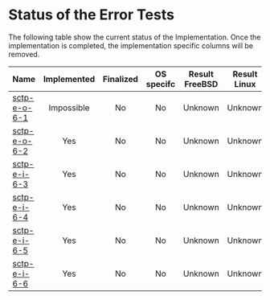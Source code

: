 # Status of the Error Tests

The following table show the current status of the Implementation. Once the implementation is completed, the implementation specific columns will be removed.

| Name                            | Implemented | Finalized | OS specifc | Result FreeBSD | Result Linux |
|:--------------------------------|:-----------:|:---------:|:----------:|:--------------:|:------------:|
|[sctp-e-o-6-1](sctp-e-o-6-1.pkt) | Impossible  | No        | No         | Unknown        | Unknown      |
|[sctp-e-o-6-2](sctp-e-o-6-2.pkt) | Yes         | No        | No         | Unknown        | Unknown      |
|[sctp-e-i-6-3](sctp-e-i-6-3.pkt) | Yes         | No        | No         | Unknown        | Unknown      |
|[sctp-e-i-6-4](sctp-e-i-6-4.pkt) | Yes         | No        | No         | Unknown        | Unknown      |
|[sctp-e-i-6-5](sctp-e-i-6-5.pkt) | Yes         | No        | No         | Unknown        | Unknown      |
|[sctp-e-i-6-6](sctp-e-i-6-6.pkt) | Yes         | No        | No         | Unknown        | Unknown      |
